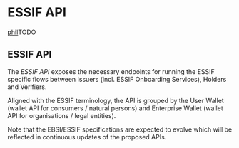 # ESSIF API

[phil](https://app.gitbook.com/u/Xy5PETDzUVT9yjUrLtjs53z9wvW2 "mention")TODO

## ESSIF API

The _ESSIF API_ exposes the necessary endpoints for running the ESSIF specific flows between Issuers (incl. ESSIF Onboarding Services), Holders and Verifiers.

Aligned with the ESSIF terminology, the API is grouped by the User Wallet (wallet API for consumers / natural persons) and Enterprise Wallet (wallet API for organisations / legal entities).

Note that the EBSI/ESSIF specifications are expected to evolve which will be reflected in continuous updates of the proposed APIs.
